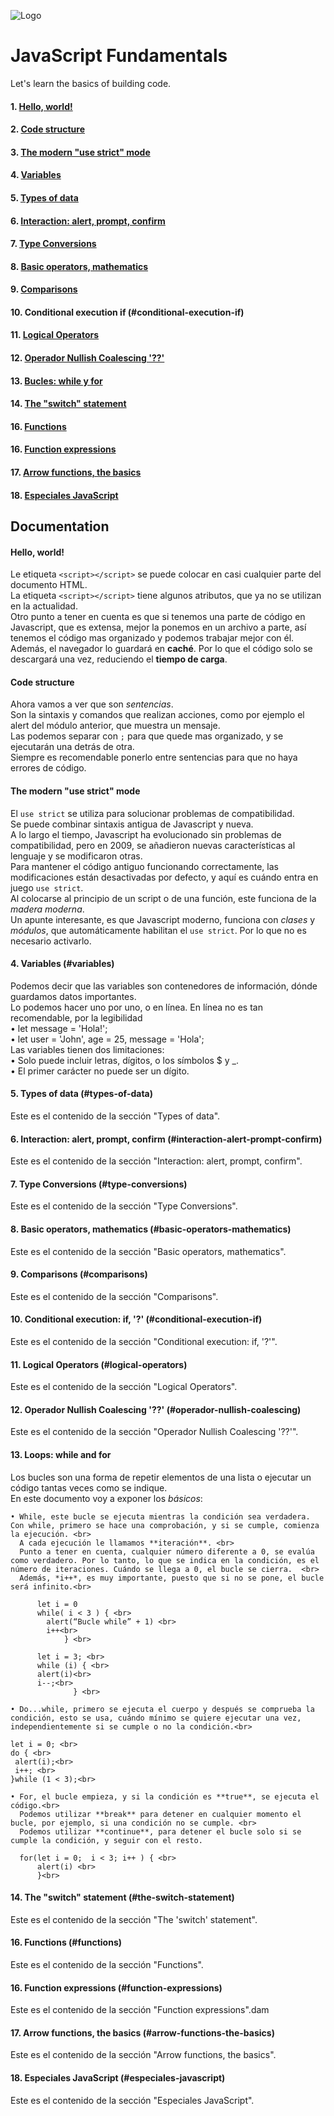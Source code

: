 ![Logo](https://blog.logrocket.com/wp-content/uploads/2023/12/nesting-web-components-vanilla-javascript.png)

# JavaScript Fundamentals

Let's learn the basics of building code.

####

#### 1. [Hello, world!](#hello-world)

#### 2. [Code structure](#code-structure)

#### 3. [The modern "use strict" mode](#the-modern-use-strict-mode)

#### 4. [Variables](#variables)

#### 5. [Types of data](#types-of-data)

#### 6. [Interaction: alert, prompt, confirm](#interaction-alert-prompt-confirm)

#### 7. [Type Conversions](#type-conversions)

#### 8. [Basic operators, mathematics](#basic-operators-mathematics)

#### 9. [Comparisons](#comparisons)

#### 10. Conditional execution if (#conditional-execution-if)

#### 11. [Logical Operators](#logical-operators)

#### 12. [Operador Nullish Coalescing '??'](#operador-nullish-coalescing)

#### 13. [Bucles: while y for](#bucles-while-y-for)

#### 14. [The "switch" statement](#the-switch-statement)

#### 16. [Functions](#functions)

#### 16. [Function expressions](#function-expressions)

#### 17. [Arrow functions, the basics](#arrow-functions-the-basics)

#### 18. [Especiales JavaScript](#especiales-javascript)

## Documentation

#### Hello, world!
Le etiqueta `<script></script>` se puede colocar en casi cualquier parte del documento HTML. <br>
La etiqueta `<script></script>` tiene algunos atributos, que ya no se utilizan en la actualidad. <br>
Otro punto a tener en cuenta es que si tenemos una parte de código en Javascript, que es extensa, mejor la ponemos en un archivo a parte, así tenemos el código mas organizado y podemos trabajar mejor con él. <br>
Además, el navegador lo guardará en **caché**. Por lo que el código solo se descargará una vez, reduciendo el **tiempo de carga**.

#### Code structure
Ahora vamos a ver que son *sentencias*. <br>
Son la sintaxis y comandos que realizan acciones, como por ejemplo el alert del módulo anterior, que muestra un mensaje. <br>
Las podemos separar con `;` para que quede mas organizado, y se ejecutarán una detrás de otra. <br> 
Siempre es recomendable ponerlo entre sentencias para que no haya errores de código.

#### The modern "use strict" mode
El `use strict` se utiliza para solucionar problemas de compatibilidad. <br>
Se puede combinar sintaxis antigua de Javascript y nueva.<br>
A lo largo el tiempo, Javascript ha evolucionado sin problemas de compatibilidad, pero en 2009, se añadieron nuevas características al lenguaje y se modificaron otras.<br>
Para mantener el código antiguo funcionando correctamente, las modificaciones están desactivadas por defecto, y aquí es cuándo entra en juego `use strict`. <br>
Al colocarse al principio de un script o de una función, este funciona de la *madera moderna*.<br>
Un apunte interesante, es que Javascript moderno, funciona con *clases* y *módulos*, que automáticamente habilitan el `use strict`. Por lo que no es necesario activarlo.

#### 4. Variables (#variables)
Podemos decir que las variables son contenedores de información, dónde guardamos datos importantes. <br>
Lo podemos hacer uno por uno, o en línea. En línea no es tan recomendable, por la legibilidad <br>
    • let message = 'Hola!'; <br>
    • let user = 'John', age = 25, message = 'Hola'; <br>
Las variables tienen dos limitaciones: <br>
    • Solo puede incluir letras, dígitos, o los símbolos $ y _. <br>
    • El primer carácter no puede ser un dígito. <br>

#### 5. Types of data (#types-of-data)
Este es el contenido de la sección "Types of data".

#### 6. Interaction: alert, prompt, confirm (#interaction-alert-prompt-confirm)
Este es el contenido de la sección "Interaction: alert, prompt, confirm".

#### 7. Type Conversions (#type-conversions)
Este es el contenido de la sección "Type Conversions".

#### 8. Basic operators, mathematics (#basic-operators-mathematics)
Este es el contenido de la sección "Basic operators, mathematics".

#### 9. Comparisons (#comparisons)
Este es el contenido de la sección "Comparisons".

#### 10. Conditional execution: if, '?' (#conditional-execution-if)
Este es el contenido de la sección "Conditional execution: if, '?'".

#### 11. Logical Operators (#logical-operators)
Este es el contenido de la sección "Logical Operators".

#### 12. Operador Nullish Coalescing '??' (#operador-nullish-coalescing)
Este es el contenido de la sección "Operador Nullish Coalescing '??'".

#### 13. Loops: while and for
Los bucles son una forma de repetir elementos de una lista o ejecutar un código tantas veces como se indique.<br>
En este documento voy a exponer los *básicos*:<br>

    • While, este bucle se ejecuta mientras la condición sea verdadera. Con while, primero se hace una comprobación, y si se cumple, comienza la ejecución. <br> 
      A cada ejecución le llamamos **iteración**. <br>
      Punto a tener en cuenta, cualquier número diferente a 0, se evalúa como verdadero. Por lo tanto, lo que se indica en la condición, es el número de iteraciones. Cuándo se llega a 0, el bucle se cierra.  <br> 
      Además, *i++*, es muy importante, puesto que si no se pone, el bucle será infinito.<br>
          
          let i = 0
          while( i < 3 ) { <br>
            alert(“Bucle while” + 1) <br>
            i++<br>
            	} <br>

	      let i = 3; <br>
	      while (i) { <br>
	      alert(i)<br>
	      i--;<br>
                  }	<br>

    • Do...while, primero se ejecuta el cuerpo y después se comprueba la condición, esto se usa, cuándo mínimo se quiere ejecutar una vez, independientemente si se cumple o no la condición.<br> 
	
	let i = 0; <br>
	do { <br>
	 alert(i);<br>
	 i++; <br>
	}while (1 < 3);<br>

    • For, el bucle empieza, y si la condición es **true**, se ejecuta el código.<br>
      Podemos utilizar **break** para detener en cualquier momento el bucle, por ejemplo, si una condición no se cumple. <br>
      Podemos utilizar **continue**, para detener el bucle solo si se cumple la condición, y seguir con el resto.
      
      for(let i = 0;  i < 3; i++ ) { <br>
          alert(i) <br>
          }<br>

#### 14. The "switch" statement (#the-switch-statement)
Este es el contenido de la sección "The 'switch' statement".

#### 16. Functions (#functions)
Este es el contenido de la sección "Functions".

#### 16. Function expressions (#function-expressions)
Este es el contenido de la sección "Function expressions".dam

#### 17. Arrow functions, the basics (#arrow-functions-the-basics)
Este es el contenido de la sección "Arrow functions, the basics".

#### 18. Especiales JavaScript (#especiales-javascript)
Este es el contenido de la sección "Especiales JavaScript".

